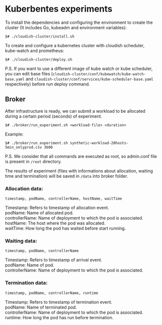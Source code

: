 # Kuberbentes experiments

To install the dependencies and configuring the environment to create the cluster (It includes Go, kubeadm and environment variables): 

`$# ./cloudish-cluster/install.sh`

To create and configure a kubernetes cluster with cloudish scheduler, kube-watch and prometheus:

`$# ./cloudish-cluster/deploy.sh`


P.S. If you want to use a different image of kube watch or kube scheduler, you can edit base files (`cloudish-cluster/conf/kubewatch/kube-watch-base.yaml` and `cloudish-cluster/conf/services/kube-scheduler-base.yaml` respectively) before run deploy command.


## Broker

After infrastructure is ready, we can submit a workload to be allocated during a certain period (seconds) of experiment.

`$# ./broker/run_experiment.sh <workload-file> <duration>`

Example:

`$# ./broker/run_experiment.sh synthetic-workload-20hosts-5min_onlyprod.csv 3600`


P.S. We consider that all commands are executed as root, so admin.conf file is present in `/root` directory.

The results of experiment (files with informations about allocation, waiting time and termination) will be saved in `/data` into broker folder.

### Allocation data:

`timestamp, podName, controllerName, hostName, waitTime`

Timestamp: Refers to timestamp of allocation event.\
podName: Name of allocated pod.\
controllerName: Name of deployment to which the pod is associated.\
hostName: The host where the pod was allocated.\
waitTime: How long the pod has waited before start running.

### Waiting data:

`timestamp, podName, controllerName`

Timestamp: Refers to timestamp of arrival event.\
podName: Name of pod.\
controllerName: Name of deployment to which the pod is associated.

### Termination data:


`timestamp, podName, controllerName, runtime`

Timestamp: Refers to timestamp of termination event.\
podName: Name of terminated pod.\
controllerName: Name of deployment to which the pod is associated.\
runtime: How long the pod has run before termination.

